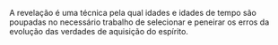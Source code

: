 ﻿A revelação é uma técnica pela qual idades e idades de tempo são poupadas no necessário trabalho de selecionar e peneirar os erros da evolução das verdades de aquisição do espírito.